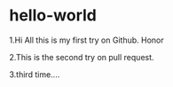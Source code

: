 # hello-world

1.Hi All
this is my first try on Github.
Honor


2.This is the second try on pull request.


3.third time....
